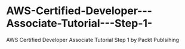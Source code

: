 # AWS-Certified-Developer---Associate-Tutorial---Step-1-
AWS Certified Developer Associate Tutorial Step 1 by Packt Publsihing
